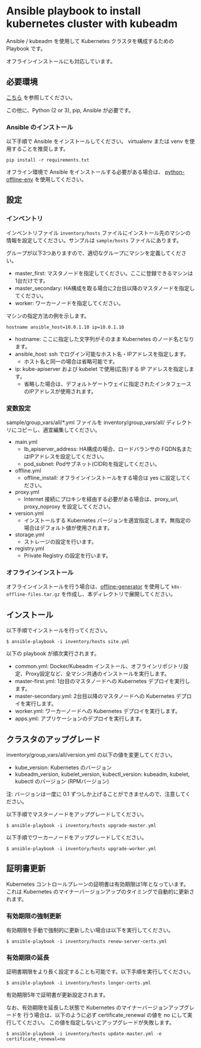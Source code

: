 # Ansible playbook to install kubernetes cluster with kubeadm

Ansible / kubeadm を使用して Kubernetes クラスタを構成するための Playbook です。

オフラインインストールにも対応しています。 

## 必要環境

[こちら](../README.md) を参照してください。

この他に、Python (2 or 3), pip, Ansible が必要です。

### Ansible のインストール

以下手順で Ansible をインストールしてください。
virtualenv または venv を使用することを推奨します。

    pip install -r requirements.txt
    
オフライン環境で Ansible をインストールする必要がある場合は、
[python-offline-env](https://github.com/tmurakam/python-offline-env) を使用してください。    

## 設定

### インベントリ

インベントリファイル `inventory/hosts` ファイルにインストール先のマシンの情報を設定してください。サンプルは `sample/hosts` ファイルにあります。

グループが以下3つありますので、適切なグループにマシンを定義してください。

* master_first: マスタノードを指定してください。ここに登録できるマシンは1台だけです。
* master_secondary: HA構成を取る場合に2台目以降のマスタノードを指定してください。
* worker: ワーカーノードを指定してください。

マシンの指定方法の例を示します。

    hostname ansible_host=10.0.1.10 ip=10.0.1.10

* hostname: ここに指定した文字列がそのまま Kubernetes のノード名となります。
* ansible_host: ssh でログイン可能なホスト名・IPアドレスを指定します。
    * ホスト名と同一の場合は省略可能です。
* ip: kube-apiserver および kubelet で使用(広告)する IP アドレスを指定します。
    * 省略した場合は、デフォルトゲートウェイに指定されたインタフェースのIPアドレスが使用されます。 

### 変数設定

sample/group_vars/all/*.yml ファイルを inventory/group_vars/all/ ディレクトリにコピーし、適宜編集してください。

* main.yml
    * lb_apiserver_address: HA構成の場合、ロードバランサの FQDN名またはIPアドレスを設定してください。
    * pod_subnet: Podサブネット(CIDR)を指定してください。
* offline.yml    
    * offline_install: オフラインインストールをする場合は yes に設定してください。
* proxy.yml    
    * Internet 接続にプロキシを経由する必要がある場合は、proxy_url, proxy_noproxy を設定してください。
* version.yml
    * インストールする Kubernetes バージョンを適宜指定します。無指定の場合はデフォルト値が使用されます。    
* storage.yml
    * ストレージの設定を行います。
* registry.yml
    * Private Registry の設定を行います。    

### オフラインインストール

オフラインインストールを行う場合は、[offline-generator](../offline-generator/README.md) を使用して
`k8s-offline-files.tar.gz` を作成し、本ディレクトリで展開してください。

## インストール

以下手順でインストールを行ってください。

    $ ansible-playbook -i inventory/hosts site.yml

以下の playbook が順次実行されます。

* common.yml: Docker/Kubeadm インストール、オフラインリポジトリ設定、Proxy設定など、全マシン共通のインストールを実行します。
* master-first.yml: 1台目のマスタノードへの Kubernetes デプロイを実行します。
* master-secondary.yml: 2台目以降のマスタノードへの Kubernetes デプロイを実行します。
* worker.yml: ワーカーノードへの Kubernetes デプロイを実行します。
* apps.yml: アプリケーションのデプロイを実行します。

## クラスタのアップグレード

inventory/group_vars/all/version.yml の以下の値を変更してください。

* kube_version: Kubernetes のバージョン
* kubeadm_version, kubelet_version, kubectl_version: kubeadm, kubelet, kubectl のバージョン (RPMバージョン)

注: バージョンは一度に 0.1 ずつしか上げることができませんので、注意してください。

以下手順でマスターノードをアップグレードしてください。

    $ ansible-playbook -i inventory/hosts upgrade-master.yml

以下手順でワーカーノードをアップグレードしてください。
    
    $ ansible-playbook -i inventory/hosts upgrade-worker.yml

## 証明書更新

Kubernetes コントロールプレーンの証明書は有効期限は1年となっています。
これは Kubernetes のマイナーバージョンアップのタイミングで自動的に更新されます。

### 有効期限の強制更新

有効期限を手動で強制的に更新したい場合は以下を実行してください。

    $ ansible-playbook -i inventory/hosts renew-server-certs.yml

### 有効期限の延長

証明書期限をより長く設定することも可能です。以下手順を実行してください。

    $ ansible-playbook -i inventory/hosts longer-certs.yml

有効期限5年で証明書が更新設定されます。

なお、有効期限を延長した状態で Kubernetes のマイナーバージョンアップグレードを
行う場合は、以下のように必ず certificate_renewal の値を no にして実行してください。
この値を指定しないとアップグレードが失敗します。

    $ ansible-playbook -i inventory/hosts update-master.yml -e certificate_renewal=no

